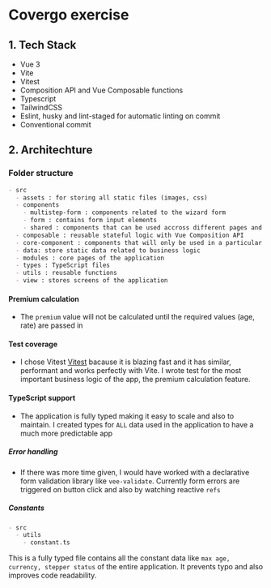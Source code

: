 # Covergo exercise

## 1. Tech Stack

- Vue 3
- Vite
- Vitest
- Composition API and Vue Composable functions
- Typescript
- TailwindCSS
- Eslint, husky and lint-staged for automatic linting on commit
- Conventional commit

## 2. Architechture

### Folder structure

```md
- src
  - assets : for storing all static files (images, css)
  - components
    - multistep-form : components related to the wizard form
    - form : contains form input elements
    - shared : components that can be used accross different pages and modules
  - composable : reusable stateful logic with Vue Composition API
  - core-component : components that will only be used in a particular module
  - data: store static data related to business logic
  - modules : core pages of the application
  - types : TypeScript files
  - utils : reusable functions
  - view : stores screens of the application
```

#### Premium calculation

- The `premium` value will not be calculated until the required values (age, rate) are passed in

#### Test coverage

- I chose Vitest [Vitest](https://vitest.dev) bacause it is blazing fast and it has similar, performant and works perfectly with Vite. I wrote test for the most important business logic of the app, the premium calculation feature.

#### TypeScript support

- The application is fully typed making it easy to scale and also to maintain. I created types for `ALL` data used in the application to have a much more predictable app

##### Error handling

- If there was more time given, I would have worked with a declarative form validation library like `vee-validate`. Currently form errors are triggered on button click and also by watching reactive `refs`

##### Constants

```md
- src
  - utils
    - constant.ts
```

This is a fully typed file contains all the constant data like `max age, currency, stepper status` of the entire application. It prevents typo and also improves code readability.
